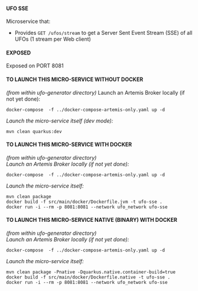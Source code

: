 #### UFO SSE  
Microservice that:  
  
- Provides `GET /ufos/stream` to get a Server Sent Event Stream (SSE) of all UFOs (1 stream per Web client)
  
#### EXPOSED  
Exposed on PORT 8081  
  
#### TO LAUNCH THIS MICRO-SERVICE WITHOUT DOCKER  
*(from within ufo-generator directory)*
Launch an Artemis Broker locally (if not yet done): 
  
`docker-compose  -f ../docker-compose-artemis-only.yaml up -d`  
  
_Launch the micro-service itself (dev mode):_  
  
`mvn clean quarkus:dev`  
  
  
#### TO LAUNCH THIS MICRO-SERVICE WITH DOCKER
*(from within ufo-generator directory)*  
_Launch an Artemis Broker locally (if not yet done):_  
  
`docker-compose  -f ../docker-compose-artemis-only.yaml up -d`  
  
_Launch the micro-service itself:_  
  

    mvn clean package
    docker build -f src/main/docker/Dockerfile.jvm -t ufo-sse .
    docker run -i --rm -p 8081:8081 --network ufo_network ufo-sse

#### TO LAUNCH THIS MICRO-SERVICE NATIVE (BINARY) WITH DOCKER  
*(from within ufo-generator directory)*  
_Launch an Artemis Broker locally (if not yet done):_  
  
`docker-compose  -f ../docker-compose-artemis-only.yaml up -d`  
  
_Launch the micro-service itself:_  
  

    mvn clean package -Pnative -Dquarkus.native.container-build=true
    docker build -f src/main/docker/Dockerfile.native -t ufo-sse .
    docker run -i --rm -p 8081:8081 --network ufo_network ufo-sse
